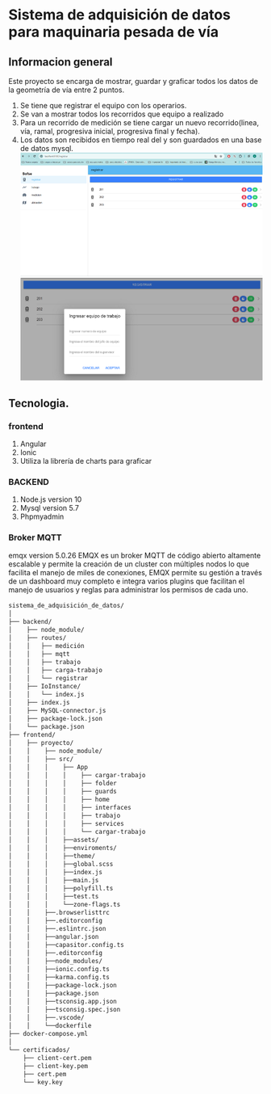 # Sistema de adquisición de datos para maquinaria pesada de vía
## Informacion general
Este proyecto se encarga de mostrar, guardar y graficar todos los datos de la geometría de vía entre 2 puntos.
1. Se tiene que registrar el equipo con los operarios.
2. Se van a mostrar todos los recorridos que equipo a realizado
3. Para un recorrido de medición se tiene cargar un nuevo recorrido(linea, vía, ramal, progresiva inicial, progresiva final y fecha).
4. Los datos son recibidos en tiempo real del y son guardados en una base de datos mysql.
![alt text](image.png)
![alt text](image-1.png)
## Tecnologia.
### frontend
1. Angular
2. Ionic
3. Utiliza la librería de charts para graficar
### BACKEND
1. Node.js version 10
2. Mysql version 5.7
3. Phpmyadmin 
### Broker MQTT 
emqx version 5.0.26
EMQX es un broker MQTT de código abierto altamente escalable y permite la creación de un cluster con múltiples nodos lo que facilita el manejo de miles de conexiones, EMQX permite su gestión a través de un dashboard muy completo e integra varios plugins que facilitan el manejo de usuarios y reglas para administrar los permisos de cada uno.
```
sistema_de_adquisición_de_datos/
│
├── backend/
│    ├── node_module/
│    ├── routes/
│    │   ├── medición
│    │   ├── mqtt
│    │   ├── trabajo
│    │   ├── carga-trabajo 
│    │   └── registrar
│    ├── IoInstance/   
│    │   └── index.js  
│    ├── index.js   	
│    ├── MySQL-connector.js
│    ├── package-lock.json
│    └── package.json
├── frontend/
│    ├── proyecto/
│    │    ├── node_module/
│    │    ├── src/
│    │    │    ├── App
│    │    │    │    ├── cargar-trabajo
│    │    │    │    ├── folder
│    │    │    │    ├── guards
│    │    │    │    ├── home
│    │    │    │    ├── interfaces
│    │    │    │    ├── trabajo
│    │    │    │    ├── services
│    │    │    │    └── cargar-trabajo
│    │    │    ├──assets/
│    │    │    ├──enviroments/
│    │    │    ├──theme/
│    │    │    ├──global.scss
│    │    │    ├──index.js
│    │    │    ├──main.js
│    │    │    ├──polyfill.ts
│    │    │    ├──test.ts
│    │    │    └──zone-flags.ts
│    │    ├──.browserlisttrc
│    │    ├──.editorconfig
│    │    ├──.eslintrc.json      
│    │    ├──angular.json
│    │    ├──capasitor.config.ts
│    │    ├──.editorconfig
│    │    ├──node_modules/
│    │    ├──ionic.config.ts
│    │    ├──karma.config.ts
│    │    ├──package-lock.json
│    │    ├──package.json  
│    │    ├──tsconsig.app.json
│    │    ├──tsconsig.spec.json          
│    │    ├──.vscode/
│    │    └──dockerfile 
├── docker-compose.yml
│
└── certificados/
    ├── client-cert.pem
    ├── client-key.pem
    ├── cert.pem
    └── key.key

```



